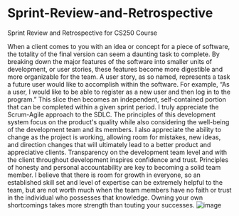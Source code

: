 # Sprint-Review-and-Retrospective
Sprint Review and Retrospective for CS250 Course 

When a client comes to you with an idea or concept for a piece of software, the totality of the final version can seem a daunting task to complete. By breaking down the major features of the software into smaller units of development, or user stories, these features become more digestible and more organizable for the team.
A user story, as so named, represents a task a future user would like to accomplish within the software. For example, “As a user, I would like to be able to register as a new user and then log in to the program.” This slice then becomes an independent, self-contained portion that can be completed within a given sprint period. 
I truly appreciate the Scrum-Agile approach to the SDLC. The principles of this development system focus on the product's quality while also considering the well-being of the development team and its members. I also appreciate the ability to change as the project is working, allowing room for mistakes, new ideas, and direction changes that will ultimately lead to a better product and appreciative clients. Transparency on the development team level and with the client throughout development inspires confidence and trust. 
Principles of honesty and personal accountability are key to becoming a solid team member. I believe that there is room for growth in everyone, so an established skill set and level of expertise can be extremely helpful to the team, but are not worth much when the team members have no faith or trust in the individual who possesses that knowledge. 
Owning your own shortcomings takes more strength than touting your successes. 
![image](https://user-images.githubusercontent.com/55110504/197427311-0b3ba591-3044-4c21-ba96-c03524249ff9.png)
